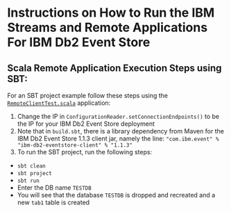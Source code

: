 # Instructions on How to Run the IBM Streams and Remote Applications For IBM Db2 Event Store

## Scala Remote Application Execution Steps using SBT:

For an SBT project example follow these steps using the [`RemoteClientTest.scala`](RemoteClientTest.scala) application:
1. Change the IP in `ConfigurationReader.setConnectionEndpoints()` to be the IP for your IBM Db2 Event Store deployment
2. Note that in `build.sbt`, there is a library dependency from Maven for the IBM Db2 Event Store 1.1.3 client jar, namely the line: `"com.ibm.event" % "ibm-db2-eventstore-client" % "1.1.3"`
3. To run the SBT project, run the following steps:
  * `sbt clean`
  * `sbt project`
  * `sbt run`
  * Enter the DB name `TESTDB`
  * You will see that the database `TESTDB` is dropped and recreated and a new `tab1` table is created


